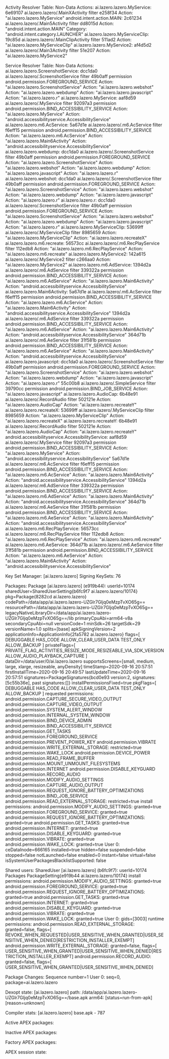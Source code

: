 Activity Resolver Table:
  Non-Data Actions:
      ai.lazero.lazero.MyService:
        6e69107 ai.lazero.lazero/.MainXActivity filter e258f34
          Action: "ai.lazero.lazero.MyService"
      android.intent.action.MAIN:
        2c61234 ai.lazero.lazero/.Main5Activity filter dd8015d
          Action: "android.intent.action.MAIN"
          Category: "android.intent.category.LAUNCHER"
      ai.lazero.lazero.MyServiceClip:
        19c85d ai.lazero.lazero/.MainClipActivity filter 511ad2
          Action: "ai.lazero.lazero.MyServiceClip"
      ai.lazero.lazero.MyService2:
        af4d5d2 ai.lazero.lazero/.Main3Activity filter 51e207
          Action: "ai.lazero.lazero.MyService2"

Service Resolver Table:
  Non-Data Actions:
      ai.lazero.lazero.ScreenshotService:
        dcc1da0 ai.lazero.lazero/.ScreenshotService filter 49b0aff permission android.permission.FOREGROUND_SERVICE
          Action: "ai.lazero.lazero.ScreenshotService"
          Action: "ai.lazero.lazero.webshot"
          Action: "ai.lazero.lazero.webdump"
          Action: "ai.lazero.lazero.javascript"
          Action: "ai.lazero.lazero.r"
      ai.lazero.lazero.MyService:
        aaf8d59 ai.lazero.lazero/.MyService filter 92097a3 permission android.permission.BIND_ACCESSIBILITY_SERVICE
          Action: "ai.lazero.lazero.MyService"
          Action: "android.accessibilityservice.AccessibilityService"
      ai.lazero.lazero.m6.AcService:
        5a67d1e ai.lazero.lazero/.m6.AcService filter f6eff15 permission android.permission.BIND_ACCESSIBILITY_SERVICE
          Action: "ai.lazero.lazero.m6.AcService"
          Action: "ai.lazero.lazero.Main6Activity"
          Action: "android.accessibilityservice.AccessibilityService"
      ai.lazero.lazero.webdump:
        dcc1da0 ai.lazero.lazero/.ScreenshotService filter 49b0aff permission android.permission.FOREGROUND_SERVICE
          Action: "ai.lazero.lazero.ScreenshotService"
          Action: "ai.lazero.lazero.webshot"
          Action: "ai.lazero.lazero.webdump"
          Action: "ai.lazero.lazero.javascript"
          Action: "ai.lazero.lazero.r"
      ai.lazero.lazero.webshot:
        dcc1da0 ai.lazero.lazero/.ScreenshotService filter 49b0aff permission android.permission.FOREGROUND_SERVICE
          Action: "ai.lazero.lazero.ScreenshotService"
          Action: "ai.lazero.lazero.webshot"
          Action: "ai.lazero.lazero.webdump"
          Action: "ai.lazero.lazero.javascript"
          Action: "ai.lazero.lazero.r"
      ai.lazero.lazero.r:
        dcc1da0 ai.lazero.lazero/.ScreenshotService filter 49b0aff permission android.permission.FOREGROUND_SERVICE
          Action: "ai.lazero.lazero.ScreenshotService"
          Action: "ai.lazero.lazero.webshot"
          Action: "ai.lazero.lazero.webdump"
          Action: "ai.lazero.lazero.javascript"
          Action: "ai.lazero.lazero.r"
      ai.lazero.lazero.MyServiceClip:
        53699ff ai.lazero.lazero/.MyServiceClip filter 8985659
          Action: "ai.lazero.lazero.MyServiceClip"
          Action: "ai.lazero.lazero.recreateX"
      ai.lazero.lazero.m6.recreate:
        56573cc ai.lazero.lazero/.m6.RecPlayService filter 112edb8
          Action: "ai.lazero.lazero.m6.RecPlayService"
          Action: "ai.lazero.lazero.m6.recreate"
      ai.lazero.lazero.MyService2:
        142a615 ai.lazero.lazero/.MyService2 filter c266aa0
          Action: "ai.lazero.lazero.MyService2"
      ai.lazero.lazero.m6.AdService:
        1394d2a ai.lazero.lazero/.m6.AdService filter 339322a permission android.permission.BIND_ACCESSIBILITY_SERVICE
          Action: "ai.lazero.lazero.m6.AdService"
          Action: "ai.lazero.lazero.Main6Activity"
          Action: "android.accessibilityservice.AccessibilityService"
      ai.lazero.lazero.Main6Activity:
        5a67d1e ai.lazero.lazero/.m6.AcService filter f6eff15 permission android.permission.BIND_ACCESSIBILITY_SERVICE
          Action: "ai.lazero.lazero.m6.AcService"
          Action: "ai.lazero.lazero.Main6Activity"
          Action: "android.accessibilityservice.AccessibilityService"
        1394d2a ai.lazero.lazero/.m6.AdService filter 339322a permission android.permission.BIND_ACCESSIBILITY_SERVICE
          Action: "ai.lazero.lazero.m6.AdService"
          Action: "ai.lazero.lazero.Main6Activity"
          Action: "android.accessibilityservice.AccessibilityService"
        364d71b ai.lazero.lazero/.m6.AeService filter 31f581b permission android.permission.BIND_ACCESSIBILITY_SERVICE
          Action: "ai.lazero.lazero.m6.AeService"
          Action: "ai.lazero.lazero.Main6Activity"
          Action: "android.accessibilityservice.AccessibilityService"
      ai.lazero.lazero.javascript:
        dcc1da0 ai.lazero.lazero/.ScreenshotService filter 49b0aff permission android.permission.FOREGROUND_SERVICE
          Action: "ai.lazero.lazero.ScreenshotService"
          Action: "ai.lazero.lazero.webshot"
          Action: "ai.lazero.lazero.webdump"
          Action: "ai.lazero.lazero.javascript"
          Action: "ai.lazero.lazero.r"
        55c00b8 ai.lazero.lazero/.SimpleService filter 39790cc permission android.permission.BIND_JOB_SERVICE
          Action: "ai.lazero.lazero.javascript"
      ai.lazero.lazero.AudioCap:
        6b48e91 ai.lazero.lazero/.RecordAudio filter 502121e
          Action: "ai.lazero.lazero.AudioCap"
          Action: "ai.lazero.lazero.recreateY"
      ai.lazero.lazero.recreateX:
        53699ff ai.lazero.lazero/.MyServiceClip filter 8985659
          Action: "ai.lazero.lazero.MyServiceClip"
          Action: "ai.lazero.lazero.recreateX"
      ai.lazero.lazero.recreateY:
        6b48e91 ai.lazero.lazero/.RecordAudio filter 502121e
          Action: "ai.lazero.lazero.AudioCap"
          Action: "ai.lazero.lazero.recreateY"
      android.accessibilityservice.AccessibilityService:
        aaf8d59 ai.lazero.lazero/.MyService filter 92097a3 permission android.permission.BIND_ACCESSIBILITY_SERVICE
          Action: "ai.lazero.lazero.MyService"
          Action: "android.accessibilityservice.AccessibilityService"
        5a67d1e ai.lazero.lazero/.m6.AcService filter f6eff15 permission android.permission.BIND_ACCESSIBILITY_SERVICE
          Action: "ai.lazero.lazero.m6.AcService"
          Action: "ai.lazero.lazero.Main6Activity"
          Action: "android.accessibilityservice.AccessibilityService"
        1394d2a ai.lazero.lazero/.m6.AdService filter 339322a permission android.permission.BIND_ACCESSIBILITY_SERVICE
          Action: "ai.lazero.lazero.m6.AdService"
          Action: "ai.lazero.lazero.Main6Activity"
          Action: "android.accessibilityservice.AccessibilityService"
        364d71b ai.lazero.lazero/.m6.AeService filter 31f581b permission android.permission.BIND_ACCESSIBILITY_SERVICE
          Action: "ai.lazero.lazero.m6.AeService"
          Action: "ai.lazero.lazero.Main6Activity"
          Action: "android.accessibilityservice.AccessibilityService"
      ai.lazero.lazero.m6.RecPlayService:
        56573cc ai.lazero.lazero/.m6.RecPlayService filter 112edb8
          Action: "ai.lazero.lazero.m6.RecPlayService"
          Action: "ai.lazero.lazero.m6.recreate"
      ai.lazero.lazero.m6.AeService:
        364d71b ai.lazero.lazero/.m6.AeService filter 31f581b permission android.permission.BIND_ACCESSIBILITY_SERVICE
          Action: "ai.lazero.lazero.m6.AeService"
          Action: "ai.lazero.lazero.Main6Activity"
          Action: "android.accessibilityservice.AccessibilityService"

Key Set Manager:
  [ai.lazero.lazero]
      Signing KeySets: 76

Packages:
  Package [ai.lazero.lazero] (e919b44):
    userId=10174
    sharedUser=SharedUserSetting{b6fc9f7 ai.lazero.lazero/10174}
    pkg=Package{8282cd ai.lazero.lazero}
    codePath=/data/app/ai.lazero.lazero-UZGlr7Gljq0eMzpTvXO65g==
    resourcePath=/data/app/ai.lazero.lazero-UZGlr7Gljq0eMzpTvXO65g==
    legacyNativeLibraryDir=/data/app/ai.lazero.lazero-UZGlr7Gljq0eMzpTvXO65g==/lib
    primaryCpuAbi=arm64-v8a
    secondaryCpuAbi=null
    versionCode=1 minSdk=26 targetSdk=29
    versionName=1.0
    splits=[base]
    apkSigningVersion=2
    applicationInfo=ApplicationInfo{2fa5782 ai.lazero.lazero}
    flags=[ DEBUGGABLE HAS_CODE ALLOW_CLEAR_USER_DATA TEST_ONLY ALLOW_BACKUP ]
    privateFlags=[ PRIVATE_FLAG_ACTIVITIES_RESIZE_MODE_RESIZEABLE_VIA_SDK_VERSION ALLOW_AUDIO_PLAYBACK_CAPTURE ]
    dataDir=/data/user/0/ai.lazero.lazero
    supportsScreens=[small, medium, large, xlarge, resizeable, anyDensity]
    timeStamp=2020-09-16 20:57:51
    firstInstallTime=2020-09-16 20:49:57
    lastUpdateTime=2020-09-16 20:57:51
    signatures=PackageSignatures{bcd0e93 version:2, signatures:[5c55b36e], past signatures:[]}
    installPermissionsFixed=true
    pkgFlags=[ DEBUGGABLE HAS_CODE ALLOW_CLEAR_USER_DATA TEST_ONLY ALLOW_BACKUP ]
    requested permissions:
      android.permission.CAPTURE_SECURE_VIDEO_OUTPUT
      android.permission.CAPTURE_VIDEO_OUTPUT
      android.permission.SYSTEM_ALERT_WINDOW
      android.permission.INTERNAL_SYSTEM_WINDOW
      android.permission.BIND_DEVICE_ADMIN
      android.permission.BIND_ACCESSIBILITY_SERVICE
      android.permission.GET_TASKS
      android.permission.FOREGROUND_SERVICE
      android.permission.PREVENT_POWER_KEY
      android.permission.VIBRATE
      android.permission.WRITE_EXTERNAL_STORAGE: restricted=true
      android.permission.WAKE_LOCK
      android.permission.DEVICE_POWER
      android.permission.READ_FRAME_BUFFER
      android.permission.MOUNT_UNMOUNT_FILESYSTEMS
      android.permission.INTERNET
      android.permission.DISABLE_KEYGUARD
      android.permission.RECORD_AUDIO
      android.permission.MODIFY_AUDIO_SETTINGS
      android.permission.CAPTURE_AUDIO_OUTPUT
      android.permission.REQUEST_IGNORE_BATTERY_OPTIMIZATIONS
      android.permission.BIND_JOB_SERVICE
      android.permission.READ_EXTERNAL_STORAGE: restricted=true
    install permissions:
      android.permission.MODIFY_AUDIO_SETTINGS: granted=true
      android.permission.FOREGROUND_SERVICE: granted=true
      android.permission.REQUEST_IGNORE_BATTERY_OPTIMIZATIONS: granted=true
      android.permission.GET_TASKS: granted=true
      android.permission.INTERNET: granted=true
      android.permission.DISABLE_KEYGUARD: granted=true
      android.permission.VIBRATE: granted=true
      android.permission.WAKE_LOCK: granted=true
    User 0: ceDataInode=666165 installed=true hidden=false suspended=false stopped=false notLaunched=false enabled=0 instant=false virtual=false
isSystemUserPackagesBlacklistSupported: false

Shared users:
  SharedUser [ai.lazero.lazero] (b6fc9f7):
    userId=10174
    Packages
      PackageSetting{e919b44 ai.lazero.lazero/10174}
    install permissions:
      android.permission.MODIFY_AUDIO_SETTINGS: granted=true
      android.permission.FOREGROUND_SERVICE: granted=true
      android.permission.REQUEST_IGNORE_BATTERY_OPTIMIZATIONS: granted=true
      android.permission.GET_TASKS: granted=true
      android.permission.INTERNET: granted=true
      android.permission.DISABLE_KEYGUARD: granted=true
      android.permission.VIBRATE: granted=true
      android.permission.WAKE_LOCK: granted=true
    User 0: 
      gids=[3003]
      runtime permissions:
        android.permission.READ_EXTERNAL_STORAGE: granted=false, flags=[ REVOKE_WHEN_REQUESTED|USER_SENSITIVE_WHEN_GRANTED|USER_SENSITIVE_WHEN_DENIED|RESTRICTION_INSTALLER_EXEMPT]
        android.permission.WRITE_EXTERNAL_STORAGE: granted=false, flags=[ USER_SENSITIVE_WHEN_GRANTED|USER_SENSITIVE_WHEN_DENIED|RESTRICTION_INSTALLER_EXEMPT]
        android.permission.RECORD_AUDIO: granted=false, flags=[ USER_SENSITIVE_WHEN_GRANTED|USER_SENSITIVE_WHEN_DENIED]

Package Changes:
  Sequence number=1
  User 0:
    seq=0, package=ai.lazero.lazero


Dexopt state:
  [ai.lazero.lazero]
    path: /data/app/ai.lazero.lazero-UZGlr7Gljq0eMzpTvXO65g==/base.apk
      arm64: [status=run-from-apk] [reason=unknown]


Compiler stats:
  [ai.lazero.lazero]
     base.apk - 787

Active APEX packages:


Inactive APEX packages:


Factory APEX packages:


  APEX session state:
